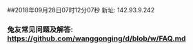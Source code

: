 ##2018年09月28日07时12分07秒 新址: 142.93.9.242
### 兔友常见问题及解答: https://github.com/wanggonging/d/blob/w/FAQ.md
